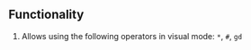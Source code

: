 ## Functionality

 1. Allows using the following operators in visual mode: `*`, `#`, `gd`

<!--stackedit_data:
eyJoaXN0b3J5IjpbMTQwMTkxNDg5NV19
-->